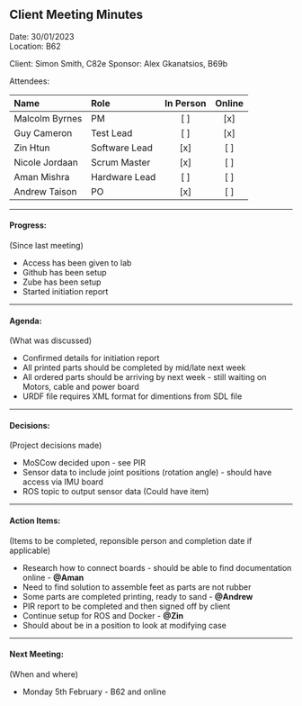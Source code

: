 ## Client Meeting Minutes  

Date: 30/01/2023  
Location: B62

Client: Simon Smith, C82e
Sponsor: Alex Gkanatsios, B69b

Attendees:

|Name|Role|In Person|Online|
|:--|:--|:--:|:--:|
|Malcolm Byrnes| PM | [ ] | [x] |
|Guy Cameron | Test Lead | [ ] | [x] |
|Zin Htun | Software Lead | [x] | [ ] |
|Nicole Jordaan | Scrum Master | [x] | [ ] |
|Aman Mishra | Hardware Lead | [ ] | [ ] |
|Andrew Taison | PO | [x] | [ ] |

---  

#### Progress:  
(Since last meeting)  

* Access has been given to lab  
* Github has been setup  
* Zube has been setup  
* Started initiation report  

---  

#### Agenda:  
(What was discussed)  

* Confirmed details for initiation report  
* All printed parts should be completed by mid/late next week  
* All ordered parts should be arriving by next week - still waiting on Motors, cable and power board    
* URDF file requires XML format for dimentions from SDL file  

---  

#### Decisions:  
(Project decisions made)  

* MoSCow decided upon - see PIR  
* Sensor data to include joint positions (rotation angle) - should have access via IMU board  
* ROS topic to output sensor data (Could have item)  

---  

#### Action Items:  
(Items to be completed, reponsible person and completion date if applicable)  

* Research how to connect boards - should be able to find documentation online - **@Aman**  
* Need to find solution to assemble feet as parts are not rubber  
* Some parts are completed printing, ready to sand - **@Andrew**  
* PIR report to be completed and then signed off by client  
* Continue setup for ROS and Docker - **@Zin**  
* Should about be in a position to look at modifying case  

---  

#### Next Meeting:
(When and where)  

* Monday 5th February - B62 and online  